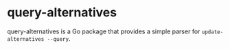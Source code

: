# query-alternatives

query-alternatives is a Go package that provides a simple parser for `update-alternatives --query`.
